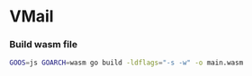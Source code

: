 # VMail

### Build wasm file

```bash
GOOS=js GOARCH=wasm go build -ldflags="-s -w" -o main.wasm
```
